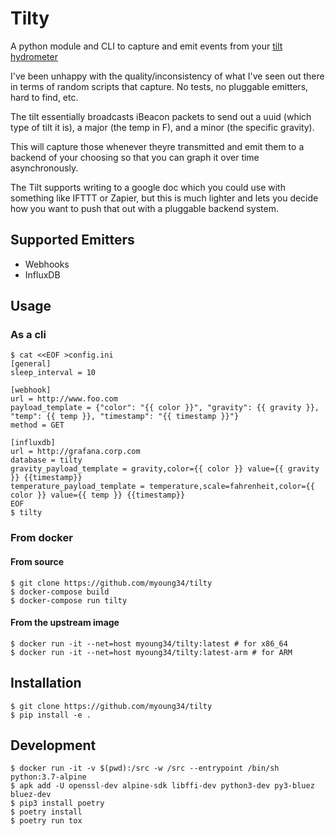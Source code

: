 Tilty
=====

A python module and CLI to capture and emit events from your [tilt hydrometer](https://tilthydrometer.com/)

I've been unhappy with the quality/inconsistency of what I've seen out there in terms of random scripts that capture.
No tests, no pluggable emitters, hard to find, etc.

The tilt essentially broadcasts iBeacon packets to send out a uuid (which type of tilt it is), a major (the temp in F), and a minor (the specific gravity).

This will capture those whenever theyre transmitted and emit them to a backend of your choosing so that you can graph it over time asynchronously.

The Tilt supports writing to a google doc which you could use with something like IFTTT or Zapier, but this is much lighter and lets you decide how you want to push that out with a pluggable backend system.


## Supported Emitters ##


* Webhooks
* InfluxDB


## Usage ##

### As a cli ###

```
$ cat <<EOF >config.ini
[general]
sleep_interval = 10

[webhook]
url = http://www.foo.com
payload_template = {"color": "{{ color }}", "gravity": {{ gravity }}, "temp": {{ temp }}, "timestamp": "{{ timestamp }}"}
method = GET

[influxdb]
url = http://grafana.corp.com
database = tilty
gravity_payload_template = gravity,color={{ color }} value={{ gravity }} {{timestamp}}
temperature_payload_template = temperature,scale=fahrenheit,color={{ color }} value={{ temp }} {{timestamp}}
EOF
$ tilty
```

### From docker ###

#### From source ####

```
$ git clone https://github.com/myoung34/tilty
$ docker-compose build
$ docker-compose run tilty
```

#### From the upstream image ####

```
$ docker run -it --net=host myoung34/tilty:latest # for x86_64
$ docker run -it --net=host myoung34/tilty:latest-arm # for ARM
```


## Installation ##

```
$ git clone https://github.com/myoung34/tilty
$ pip install -e .
```

## Development ##

```
$ docker run -it -v $(pwd):/src -w /src --entrypoint /bin/sh python:3.7-alpine
$ apk add -U openssl-dev alpine-sdk libffi-dev python3-dev py3-bluez bluez-dev
$ pip3 install poetry
$ poetry install
$ poetry run tox
```

